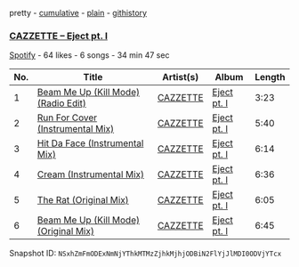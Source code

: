 pretty - [cumulative](/playlists/cumulative/1kPmmFOfrsEk7KzW46uo8m.md) - [plain](/playlists/plain/1kPmmFOfrsEk7KzW46uo8m) - [githistory](https://github.githistory.xyz/mackorone/spotify-playlist-archive/blob/main/playlists/plain/1kPmmFOfrsEk7KzW46uo8m)

### [CAZZETTE – Eject pt\. I](https://open.spotify.com/playlist/1kPmmFOfrsEk7KzW46uo8m)

> 

[Spotify](https://open.spotify.com/user/spotify) - 64 likes - 6 songs - 34 min 47 sec

| No. | Title | Artist(s) | Album | Length |
|---|---|---|---|---|
| 1 | [Beam Me Up \(Kill Mode\) \(Radio Edit\)](https://open.spotify.com/track/3tBHQJmuE0BOKR7l4Anap5) | [CAZZETTE](https://open.spotify.com/artist/1IELhvOMg5VQlU7syRm6CS) | [Eject pt\. I](https://open.spotify.com/album/5ZAKzV4ZIa5Gt7z29OYHv0) | 3:23 |
| 2 | [Run For Cover \(Instrumental Mix\)](https://open.spotify.com/track/2jg42sFLPNhRZw3Cpb7tJ1) | [CAZZETTE](https://open.spotify.com/artist/1IELhvOMg5VQlU7syRm6CS) | [Eject pt\. I](https://open.spotify.com/album/5ZAKzV4ZIa5Gt7z29OYHv0) | 5:40 |
| 3 | [Hit Da Face \(Instrumental Mix\)](https://open.spotify.com/track/1ltLuP9LAjRDOx3amajVQo) | [CAZZETTE](https://open.spotify.com/artist/1IELhvOMg5VQlU7syRm6CS) | [Eject pt\. I](https://open.spotify.com/album/5ZAKzV4ZIa5Gt7z29OYHv0) | 6:14 |
| 4 | [Cream \(Instrumental Mix\)](https://open.spotify.com/track/5wu3eOETdkK5eKjqljqbw0) | [CAZZETTE](https://open.spotify.com/artist/1IELhvOMg5VQlU7syRm6CS) | [Eject pt\. I](https://open.spotify.com/album/5ZAKzV4ZIa5Gt7z29OYHv0) | 6:36 |
| 5 | [The Rat \(Original Mix\)](https://open.spotify.com/track/6PFUlL9O4LXf2vy9Jf4C5I) | [CAZZETTE](https://open.spotify.com/artist/1IELhvOMg5VQlU7syRm6CS) | [Eject pt\. I](https://open.spotify.com/album/5ZAKzV4ZIa5Gt7z29OYHv0) | 6:05 |
| 6 | [Beam Me Up \(Kill Mode\) \(Original Mix\)](https://open.spotify.com/track/2fCw9Il3rFZDg7hrsiz7Uw) | [CAZZETTE](https://open.spotify.com/artist/1IELhvOMg5VQlU7syRm6CS) | [Eject pt\. I](https://open.spotify.com/album/5ZAKzV4ZIa5Gt7z29OYHv0) | 6:45 |

Snapshot ID: `NSxhZmFmODExNmNjYThkMTMzZjhkMjhjODBiN2FlYjJlMDI0ODVjYTcx`
